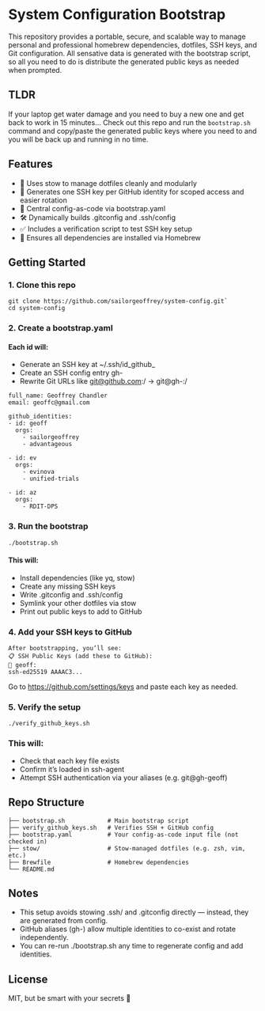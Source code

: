 # System Configuration Bootstrap

This repository provides a portable, secure, and scalable way to manage personal and professional homebrew dependencies, dotfiles, SSH keys, and Git configuration. All sensative data is generated with the bootstrap script, so all you need to do is distribute the generated public keys as needed when prompted.

## TLDR
If your laptop get water damage and you need to buy a new one and get back to work in 15 minutes... Check out this repo and run the `bootstrap.sh` command and copy/paste the generated public keys where you need to and you will be back up and running in no time.
## Features
- 📁 Uses stow to manage dotfiles cleanly and modularly
- 🔐 Generates one SSH key per GitHub identity for scoped access and easier rotation
- 🧠 Central config-as-code via bootstrap.yaml
- 🛠 Dynamically builds .gitconfig and .ssh/config
- ✅ Includes a verification script to test SSH key setup
- 🍺 Ensures all dependencies are installed via Homebrew

## Getting Started
### 1. Clone this repo
```
git clone https://github.com/sailorgeoffrey/system-config.git`
cd system-config
```
### 2. Create a bootstrap.yaml
#### Each id will:
- Generate an SSH key at ~/.ssh/id_github_<id>
- Create an SSH config entry gh-<id>
- Rewrite Git URLs like git@github.com:<org>/ → git@gh-<id>:<org>/

```
full_name: Geoffrey Chandler
email: geoffc@gmail.com

github_identities:
- id: geoff
  orgs:
    - sailorgeoffrey
    - advantageous

- id: ev
  orgs:
    - evinova
    - unified-trials

- id: az
  orgs:
    - RDIT-DPS
```

### 3. Run the bootstrap

`./bootstrap.sh`

#### This will:
- Install dependencies (like yq, stow)
- Create any missing SSH keys
- Write .gitconfig and .ssh/config
- Symlink your other dotfiles via stow
- Print out public keys to add to GitHub

### 4. Add your SSH keys to GitHub
```
After bootstrapping, you’ll see:
📋 SSH Public Keys (add these to GitHub):
🔑 geoff:
ssh-ed25519 AAAAC3...
```
Go to https://github.com/settings/keys and paste each key as needed.

### 5. Verify the setup
`./verify_github_keys.sh`

### This will:
- Check that each key file exists
- Confirm it’s loaded in ssh-agent
- Attempt SSH authentication via your aliases (e.g. git@gh-geoff)

## Repo Structure
```
├── bootstrap.sh            # Main bootstrap script
├── verify_github_keys.sh   # Verifies SSH + GitHub config
├── bootstrap.yaml          # Your config-as-code input file (not checked in)
├── stow/                   # Stow-managed dotfiles (e.g. zsh, vim, etc.)
├── Brewfile                # Homebrew dependencies
└── README.md
```

## Notes
- This setup avoids stowing .ssh/ and .gitconfig directly — instead, they are generated from config.
- GitHub aliases (gh-<id>) allow multiple identities to co-exist and rotate independently.
- You can re-run ./bootstrap.sh any time to regenerate config and add identities.


## License
MIT, but be smart with your secrets 🙂
